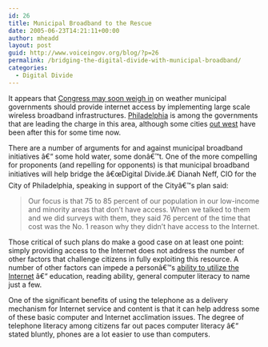 ```yaml
---
id: 26
title: Municipal Broadband to the Rescue
date: 2005-06-23T14:21:11+00:00
author: mheadd
layout: post
guid: http://www.voiceingov.org/blog/?p=26
permalink: /bridging-the-digital-divide-with-municipal-broadband/
categories:
  - Digital Divide
---
```

It appears that [Congress may soon weigh in](http://news.com.com/Should+cities+be+ISPs/2100-1034_3-5758262.html?tag=nefd.lede) on weather municipal governments should provide internet access by implementing large scale wireless broadband infrastructures. [Philadelphia](http://www.wirelessphiladelphia.org/) is among the governments that are leading the charge in this area, although some cities [out west](http://www.utahpolitics.org/archives/000004.shtml) have been after this for some time now.

There are a number of arguments for and against municipal broadband initiatives â€“ some hold water, some donâ€™t. One of the more compelling for proponents (and repelling for opponents) is that municipal broadband initiatives will help bridge the â€œDigital Divide.â€ Dianah Neff, CIO for the City of Philadelphia, speaking in support of the Cityâ€™s plan said:

> Our focus is that 75 to 85 percent of our population in our low-income and minority areas that don&#8217;t have access. When we talked to them and we did surveys with them, they said 76 percent of the time that cost was the No. 1 reason why they didn&#8217;t have access to the Internet.

Those critical of such plans do make a good case on at least one point: simply providing access to the Internet does not address the number of other factors that challenge citizens in fully exploiting this resource. A number of other factors can impede a personâ€™s [ability to utilize the Internet](http://www.pewinternet.org/trends/InternetAdoption.jpg) â€“ education, reading ability, general computer literacy to name just a few.

One of the significant benefits of using the telephone as a delivery mechanism for Internet service and content is that it can help address some of these basic computer and Internet acclimation issues. The degree of telephone literacy among citizens far out paces computer literacy â€“ stated bluntly, phones are a lot easier to use than computers.